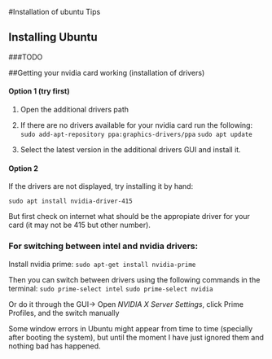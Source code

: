 #Installation of ubuntu Tips

## Installing Ubuntu

###TODO

##Getting your nvidia card working (installation of drivers)

#### Option 1 (try first)
1. Open the additional drivers path

2. If there are no drivers available for your nvidia card run the following:
``sudo add-apt-repository ppa:graphics-drivers/ppa``
``sudo apt update``

3. Select the latest version in the additional drivers GUI and install it.

#### Option 2

If the drivers are not displayed, try installing it by hand:

``sudo apt install nvidia-driver-415``

But first check on internet what should be the appropiate driver for your card (it may not be 415 but other number).

### For switching between intel and nvidia drivers:

Install nvidia prime:
``sudo apt-get install nvidia-prime``

Then you can switch between drivers using the following commands in the terminal:
``sudo prime-select intel``
``sudo prime-select nvidia``

Or do it through the GUI-> Open *NVIDIA X Server Settings*, click Prime Profiles, and the switch manually

Some window errors in Ubuntu might appear from time to time (specially after booting the system), but until the moment I have just ignored them and nothing bad has happened.
